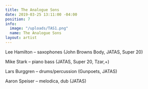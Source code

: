 ```yaml
---
title: The Analogue Sons
date: 2019-03-25 13:11:00 -04:00
position: 7
info:
  image: "/uploads/TAS1.png"
  name: The Analogue Sons
layout: artist
---
```


Lee Hamilton – saxophones (John Browns Body, JATAS, Super 20)

Mike Stark – piano bass (JATAS, Super 20, Tzar,\+)

Lars Burggren – drums/percussion (Gunpoets, JATAS)

Aaron Speiser – melodica, dub (JATAS)